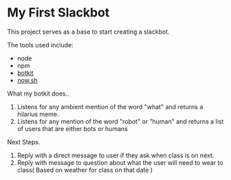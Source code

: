 # My First Slackbot

This project serves as a base to start creating a slackbot.

The tools used include:

- node
- npm
- [botkit](https://github.com/howdyai/botkit)
- [now.sh](https://now.sh)

What my botkit does..

1. Listens for any ambient mention of the word "what" and returns a hilarius meme.
2. Listens for any mention of the word "robot" or "human" and returns a list of users that are either bots or humans


Next Steps.

1. Reply with a direct message to user if they ask when class is on next.
2. Reply with message to question about what the user will need to wear to class( Based on weather for class on that date )
